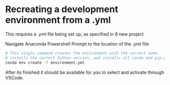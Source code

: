 # Recreating a development environment from a .yml

This requires a .yml file being set up, as specified in 8 new project

Navigate Anaconda Powershell Prompt to the location of the .yml file
```bash
# This single command creates the environment with the correct name,
# installs the correct Python version, and installs all conda and pip packages.
conda env create -f environment.yml
```

After its finished it should be available for you to select and activate through VSCode.
